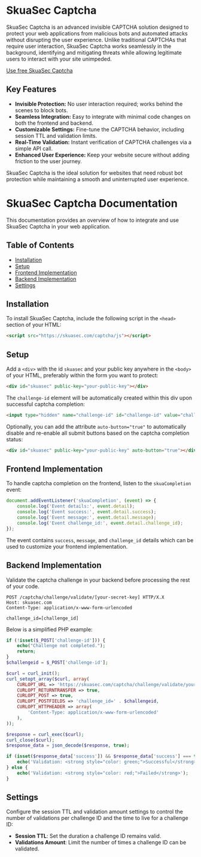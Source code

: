 # SkuaSec Captcha

SkuaSec Captcha is an advanced invisible CAPTCHA solution designed to protect your web applications from malicious bots and automated attacks without disrupting the user experience. Unlike traditional CAPTCHAs that require user interaction, SkuaSec Captcha works seamlessly in the background, identifying and mitigating threats while allowing legitimate users to interact with your site unimpeded.

[Use free SkuaSec Captcha](https://skuasec.com/)

## Key Features

- **Invisible Protection:** No user interaction required; works behind the scenes to block bots.
- **Seamless Integration:** Easy to integrate with minimal code changes on both the frontend and backend.
- **Customizable Settings:** Fine-tune the CAPTCHA behavior, including session TTL and validation limits.
- **Real-Time Validation:** Instant verification of CAPTCHA challenges via a simple API call.
- **Enhanced User Experience:** Keep your website secure without adding friction to the user journey.

SkuaSec Captcha is the ideal solution for websites that need robust bot protection while maintaining a smooth and uninterrupted user experience.

# SkuaSec Captcha Documentation

This documentation provides an overview of how to integrate and use SkuaSec Captcha in your web application.

## Table of Contents
- [Installation](#installation)
- [Setup](#setup)
- [Frontend Implementation](#frontend-implementation)
- [Backend Implementation](#backend-implementation)
- [Settings](#settings)

## Installation
To install SkuaSec Captcha, include the following script in the `<head>` section of your HTML:

```html
<script src="https://skuasec.com/captcha/js"></script>
```

## Setup
Add a `<div>` with the id `skuasec` and your public key anywhere in the `<body>` of your HTML, preferably within the form you want to protect:

```html
<div id="skuasec" public-key="your-public-key"></div>
```

The `challenge-id` element will be automatically created within this div upon successful captcha completion:

```html
<input type="hidden" name="challenge-id" id="challenge-id" value="challenge-id-value">
```

Optionally, you can add the attribute `auto-button="true"` to automatically disable and re-enable all submit buttons based on the captcha completion status:

```html
<div id="skuasec" public-key="your-public-key" auto-button="true"></div>
```

## Frontend Implementation
To handle captcha completion on the frontend, listen to the `skuaCompletion` event:

```javascript
document.addEventListener('skuaCompletion', (event) => {
    console.log('Event details:', event.detail);
    console.log('Event success:', event.detail.success);
    console.log('Event message:', event.detail.message);
    console.log('Event challenge_id:', event.detail.challenge_id);
});
```

The event contains `success`, `message`, and `challenge_id` details which can be used to customize your frontend implementation.

## Backend Implementation
Validate the captcha challenge in your backend before processing the rest of your code.

```http
POST /captcha/challenge/validate/[your-secret-key] HTTP/X.X
Host: skuasec.com
Content-Type: application/x-www-form-urlencoded

challenge_id=[challenge_id]
```

Below is a simplified PHP example:

```php
if (!isset($_POST['challenge-id'])) {
    echo("Challenge not completed.");
    return;
}
$challengeid = $_POST['challenge-id'];

$curl = curl_init();
curl_setopt_array($curl, array(
    CURLOPT_URL => 'https://skuasec.com/captcha/challenge/validate/your-secret-key',
    CURLOPT_RETURNTRANSFER => true,
    CURLOPT_POST => true,
    CURLOPT_POSTFIELDS => 'challenge_id=' . $challengeid,
    CURLOPT_HTTPHEADER => array(
        'Content-Type: application/x-www-form-urlencoded'
    ),
));

$response = curl_exec($curl);
curl_close($curl);
$response_data = json_decode($response, true);

if (isset($response_data['success']) && $response_data['success'] === true) {
    echo('Validation: <strong style="color: green;">Successful</strong>');
} else {
    echo('Validation: <strong style="color: red;">Failed</strong>');
}
```

## Settings
Configure the session TTL and validation amount settings to control the number of validations per challenge ID and the time to live for a challenge ID:

- **Session TTL**: Set the duration a challenge ID remains valid.
- **Validations Amount**: Limit the number of times a challenge ID can be validated.
